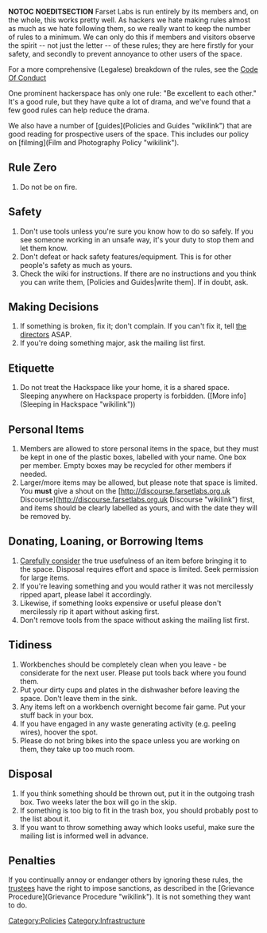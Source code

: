 __NOTOC__ __NOEDITSECTION__ Farset Labs is run entirely by its members and, on the whole, this works pretty well. As hackers we hate making rules almost as much as we hate following them, so we really want to keep the number of rules to a minimum. We can only do this if members and visitors observe the spirit -- not just the letter -- of these rules; they are here firstly for your safety, and secondly to prevent annoyance to other users of the space.

For a more comprehensive (Legalese) breakdown of the rules, see the [Code Of Conduct](Code_of_Conduct/Full_Text "wikilink")

One prominent hackerspace has only one rule: "Be excellent to each other." It's a good rule, but they have quite a lot of drama, and we've found that a few good rules can help reduce the drama.

We also have a number of [guides](Policies and Guides "wikilink") that are good reading for prospective users of the space. This includes our policy on [filming](Film and Photography Policy "wikilink").

Rule Zero
---------

1.  Do not be on fire.

Safety
------

1.  Don't use tools unless you're sure you know how to do so safely. If you see someone working in an unsafe way, it's your duty to stop them and let them know.
2.  Don't defeat or hack safety features/equipment. This is for other people's safety as much as yours.
3.  Check the wiki for instructions. If there are no instructions and you think you can write them, [Policies and Guides|write them]. If in doubt, ask.

Making Decisions
----------------

1.  If something is broken, fix it; don't complain. If you can't fix it, tell [the directors](Organisation "wikilink") ASAP.
2.  If you're doing something major, ask the mailing list first.

Etiquette
---------

1.  Do not treat the Hackspace like your home, it is a shared space. Sleeping anywhere on Hackspace property is forbidden. ([More info](Sleeping in Hackspace "wikilink"))

Personal Items
--------------

1.  Members are allowed to store personal items in the space, but they must be kept in one of the plastic boxes, labelled with your name. One box per member. Empty boxes may be recycled for other members if needed.
2.  Larger/more items may be allowed, but please note that space is limited. You **must** give a shout on the [http://discourse.farsetlabs.org.uk Discourse](http://discourse.farsetlabs.org.uk Discourse "wikilink") first, and items should be clearly labelled as yours, and with the date they will be removed by.

Donating, Loaning, or Borrowing Items
-------------------------------------

1.  [Carefully consider](Guides/Bringing_items_to_the_space "wikilink") the true usefulness of an item before bringing it to the space. Disposal requires effort and space is limited. Seek permission for large items.
2.  If you're leaving something and you would rather it was not mercilessly ripped apart, please label it accordingly.
3.  Likewise, if something looks expensive or useful please don't mercilessly rip it apart without asking first.
4.  Don't remove tools from the space without asking the mailing list first.

Tidiness
--------

1.  Workbenches should be completely clean when you leave - be considerate for the next user. Please put tools back where you found them.
2.  Put your dirty cups and plates in the dishwasher before leaving the space. Don't leave them in the sink.
3.  Any items left on a workbench overnight become fair game. Put your stuff back in your box.
4.  If you have engaged in any waste generating activity (e.g. peeling wires), hoover the spot.
5.  Please do not bring bikes into the space unless you are working on them, they take up too much room.

Disposal
--------

1.  If you think something should be thrown out, put it in the outgoing trash box. Two weeks later the box will go in the skip.
2.  If something is too big to fit in the trash box, you should probably post to the list about it.
3.  If you want to throw something away which looks useful, make sure the mailing list is informed well in advance.

Penalties
---------

If you continually annoy or endanger others by ignoring these rules, the [trustees](Organisation/Trustees "wikilink") have the right to impose sanctions, as described in the [Grievance Procedure](Grievance Procedure "wikilink"). It is not something they want to do.

<Category:Policies> <Category:Infrastructure>
